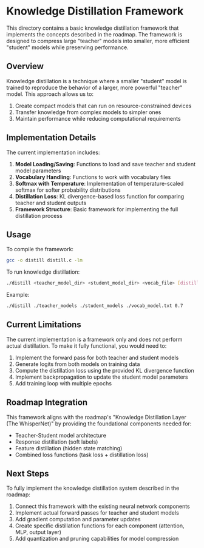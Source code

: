 # Knowledge Distillation Framework

This directory contains a basic knowledge distillation framework that implements the concepts described in the roadmap. The framework is designed to compress large "teacher" models into smaller, more efficient "student" models while preserving performance.

## Overview

Knowledge distillation is a technique where a smaller "student" model is trained to reproduce the behavior of a larger, more powerful "teacher" model. This approach allows us to:

1. Create compact models that can run on resource-constrained devices
2. Transfer knowledge from complex models to simpler ones
3. Maintain performance while reducing computational requirements

## Implementation Details

The current implementation includes:

1. **Model Loading/Saving**: Functions to load and save teacher and student model parameters
2. **Vocabulary Handling**: Functions to work with vocabulary files
3. **Softmax with Temperature**: Implementation of temperature-scaled softmax for softer probability distributions
4. **Distillation Loss**: KL divergence-based loss function for comparing teacher and student outputs
5. **Framework Structure**: Basic framework for implementing the full distillation process

## Usage

To compile the framework:
```bash
gcc -o distill distill.c -lm
```

To run knowledge distillation:
```bash
./distill <teacher_model_dir> <student_model_dir> <vocab_file> [distill_weight]
```

Example:
```bash
./distill ./teacher_models ./student_models ./vocab_model.txt 0.7
```

## Current Limitations

The current implementation is a framework only and does not perform actual distillation. To make it fully functional, you would need to:

1. Implement the forward pass for both teacher and student models
2. Generate logits from both models on training data
3. Compute the distillation loss using the provided KL divergence function
4. Implement backpropagation to update the student model parameters
5. Add training loop with multiple epochs

## Roadmap Integration

This framework aligns with the roadmap's "Knowledge Distillation Layer (The WhisperNet)" by providing the foundational components needed for:

- Teacher-Student model architecture
- Response distillation (soft labels)
- Feature distillation (hidden state matching)
- Combined loss functions (task loss + distillation loss)

## Next Steps

To fully implement the knowledge distillation system described in the roadmap:

1. Connect this framework with the existing neural network components
2. Implement actual forward passes for teacher and student models
3. Add gradient computation and parameter updates
4. Create specific distillation functions for each component (attention, MLP, output layer)
5. Add quantization and pruning capabilities for model compression